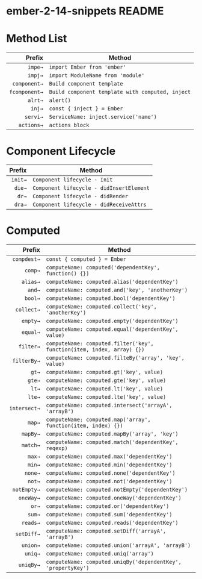 # ember-2-14-snippets README

# Method List
|Prefix|Method|
|-------:|-------|
|`impe→`|`import Ember from 'ember'`|
|`impj→`|`import ModuleName from 'module'`|
|`component→`|`Build component template`|
|`fcomponent→`|`Build component template with computed, inject`|
|`alrt→`|`alert()`|
|`inj→`|`const { inject } = Ember`|
|`servi→`|`ServiceName: inject.service('name')`|
|`actions→`|`actions block`|
# Component Lifecycle
|Prefix|Method|
|-------:|-------|
|`init→`|`Component lifecycle - Init`|
|`die→`|`Component lifecycle - didInsertElement`|
|`dr→`|`Component lifecycle - didRender`|
|`dra→`|`Component lifecycle - didReceiveAttrs`|

# Computed
|Prefix|Method|
|-------:|-------|
|`compdest→`|`const { computed } = Ember`|
|`comp→`|`computeName: computed('dependentKey', function() {})`|
|`alias→`|`computeName: computed.alias('dependentKey')`|
|`and→`|`computeName: computed.and('key', 'anotherKey')`|
|`bool→`|`computeName: computed.bool('dependentKey')`|
|`collect→`|`computeName: computed.collect('key', 'anotherKey')`|
|`empty→`|`computeName: computed.empty('dependentKey')`|
|`equal→`|`computeName: computed.equal('dependentKey', value)`|
|`filter→`|`computeName: computed.filter('key', function(item, index, array) {})`|
|`filterBy→`|`computeName: computed.filteBy('array', 'key', value)`|
|`gt→`|`computeName: computed.gt('key', value)`|
|`gte→`|`computeName: computed.gte('key', value)`|
|`lt→`|`computeName: computed.lt('key', value)`|
|`lte→`|`computeName: computed.lte('key', value)`|
|`intersect→`|`computeName: computed.intersect('arrayA', 'arrayB')`|
|`map→`|`computeName: computed.map('array', function(item, index) {})`|
|`mapBy→`|`computeName: computed.mapBy('array', 'key')`|
|`match→`|`computeName: computed.match('dependentKey', reqexp)`|
|`max→`|`computeName: computed.max('dependentKey')`|
|`min→`|`computeName: computed.min('dependentKey')`|
|`none→`|`computeName: computed.none('dependentKey')`|
|`not→`|`computeName: computed.not('dependentKey')`|
|`notEmpty→`|`computeName: computed.notEmpty('dependentKey')`|
|`oneWay→`|`computeName: computed.oneWay('dependentKey')`|
|`or→`|`computeName: computed.or('dependentKey')`|
|`sum→`|`computeName: computed.sum('dependentKey')`|
|`reads→`|`computeName: computed.reads('dependentKey')`|
|`setDiff→`|`computeName: computed.setDiff('arrayA', 'arrayB')`|
|`union→`|`computeName: computed.union('arrayA', 'arrayB')`|
|`uniq→`|`computeName: computed.uniq('array')`|
|`uniqBy→`|`computeName: computed.uniqBy('dependentKey', 'propertyKey')`|















